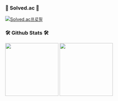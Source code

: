 	
### 🎈 Solved.ac 🎈
[![Solved.ac프로필](http://mazassumnida.wtf/api/v2/generate_badge?boj=geonwule)](https://solved.ac/geonwule)

### 🛠️ Github Stats 🛠️
<p>
  <img height="170em" src="https://github-readme-stats-veggie-garden.vercel.app/api?username=geonwulee&show_icons=true&include_all_commits=true&bg_color=30,e96443,904e95&title_color=fff&text_color=fff">
  <img height="170em"  src="https://github-readme-stats-veggie-garden.vercel.app/api/top-langs/?username=geonwulee&layout=compact&bg_color=30,e96443,904e95&title_color=fff&text_color=fff">
</p>

